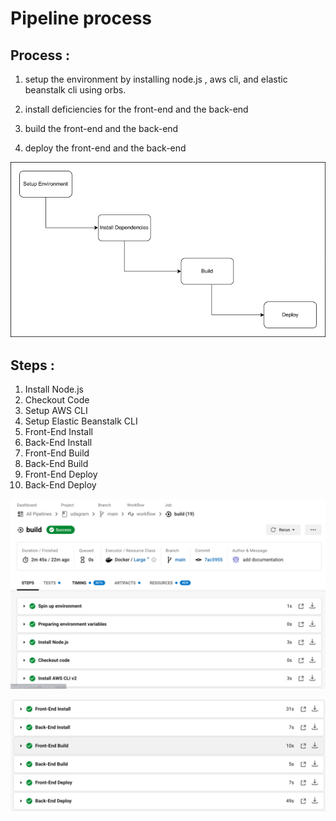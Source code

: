 # Pipeline process

## Process :

1. setup the environment by installing node.js , aws cli, and elastic beanstalk cli using orbs.

2. install deficiencies for the front-end and the back-end

3. build the front-end and the back-end

4. deploy the front-end and the back-end

![pipeline diagram](./pipeline-diagram.png)

## Steps :


1. Install Node.js
2. Checkout Code
3. Setup AWS CLI
4. Setup Elastic Beanstalk CLI
5. Front-End Install
6. Back-End Install
7. Front-End Build
8. Back-End Build
9. Front-End Deploy
10. Back-End Deploy

![pipeline screenshot](./screenshots/Screenshot-pipeline-1.png)

![pipeline screenshot](./screenshots/Screenshot-pipeline-2.png)